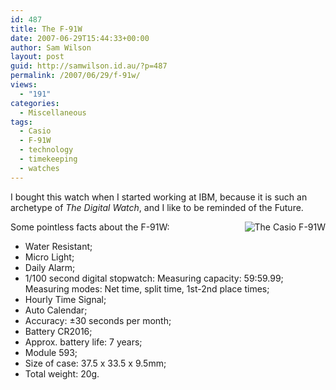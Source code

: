 ```yaml
---
id: 487
title: The F-91W
date: 2007-06-29T15:44:33+00:00
author: Sam Wilson
layout: post
guid: http://samwilson.id.au/?p=487
permalink: /2007/06/29/f-91w/
views:
  - "191"
categories:
  - Miscellaneous
tags:
  - Casio
  - F-91W
  - technology
  - timekeeping
  - watches
---
```

I bought this watch when I started working at IBM, because it is such an archetype of _The Digital Watch_, and I like to be reminded of the Future.

<img src="/wp-content/uploads/2007/2007-06-29 Casio F-91W.jpg" alt="The Casio F-91W" style="float:right; margin-left:0.5em" />Some pointless facts about the F-91W:

  * Water Resistant;
  * Micro Light;
  * Daily Alarm;
  * 1/100 second digital stopwatch: Measuring capacity: 59:59.99; Measuring modes: Net time, split time, 1st-2nd place times;
  * Hourly Time Signal;
  * Auto Calendar;
  * Accuracy: ±30 seconds per month;
  * Battery CR2016;
  * Approx. battery life: 7 years;
  * Module 593;
  * Size of case: 37.5 x 33.5 x 9.5mm;
  * Total weight: 20g.